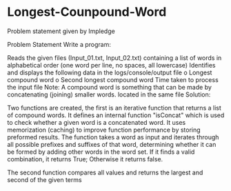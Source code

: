 # Longest-Counpound-Word
Problem statement given by Impledge

Problem Statement Write a program:

Reads the given files (Input_01.txt, Input_02.txt) containing a list of words in alphabetical order (one word per line, no spaces, all lowercase)
Identifies and displays the following data in the logs/console/output file o Longest compound word o Second longest compound word Time taken to process the input file Note: A compound word is something that can be made by concatenating (joining) smaller words. located in the same file
Solution:

Two functions are created, the first is an iterative function that returns a list of compound words. It defines an internal function "isConcat" which is used to check whether a given word is a concatenated word. It uses memorization (caching) to improve function performance by storing preformed results. The function takes a word as input and iterates through all possible prefixes and suffixes of that word, determining whether it can be formed by adding other words in the word set. If it finds a valid combination, it returns True; Otherwise it returns false.

The second function compares all values and returns the largest and second of the given terms

